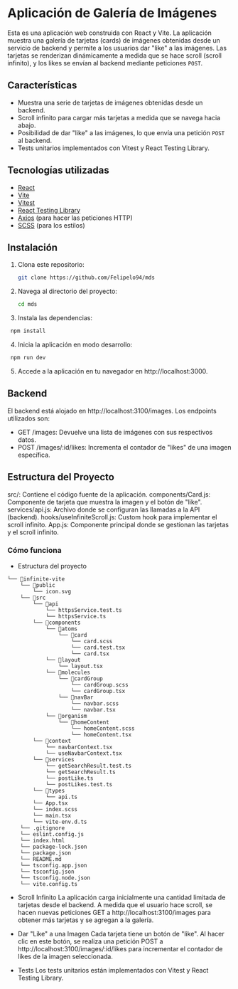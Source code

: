 # Aplicación de Galería de Imágenes

Esta es una aplicación web construida con React y Vite. La aplicación muestra una galería de tarjetas (cards) de imágenes obtenidas desde un servicio de backend y permite a los usuarios dar "like" a las imágenes. Las tarjetas se renderizan dinámicamente a medida que se hace scroll (scroll infinito), y los likes se envían al backend mediante peticiones `POST`.

## Características

- Muestra una serie de tarjetas de imágenes obtenidas desde un backend.
- Scroll infinito para cargar más tarjetas a medida que se navega hacia abajo.
- Posibilidad de dar "like" a las imágenes, lo que envía una petición `POST` al backend.
- Tests unitarios implementados con Vitest y React Testing Library.

## Tecnologías utilizadas

- [React](https://reactjs.org/)
- [Vite](https://vitejs.dev/)
- [Vitest](https://vitest.dev/)
- [React Testing Library](https://testing-library.com/docs/react-testing-library/intro)
- [Axios](https://axios-http.com/) (para hacer las peticiones HTTP)
- [SCSS](https://sass-lang.com/) (para los estilos)

## Instalación

1. Clona este repositorio:

   ```bash
   git clone https://github.com/Felipelo94/mds

   ```

2. Navega al directorio del proyecto:

   ```bash
   cd mds

   ```

3. Instala las dependencias:

```bash
 npm install
```

4. Inicia la aplicación en modo desarrollo:

```bash
 npm run dev
```

5. Accede a la aplicación en tu navegador en http://localhost:3000.

## Backend

El backend está alojado en http://localhost:3100/images. Los endpoints utilizados son:

- GET /images: Devuelve una lista de imágenes con sus respectivos datos.
- POST /images/:id/likes: Incrementa el contador de "likes" de una imagen específica.

## Estructura del Proyecto

src/: Contiene el código fuente de la aplicación.
components/Card.js: Componente de tarjeta que muestra la imagen y el botón de "like".
services/api.js: Archivo donde se configuran las llamadas a la API (backend).
hooks/useInfiniteScroll.js: Custom hook para implementar el scroll infinito.
App.js: Componente principal donde se gestionan las tarjetas y el scroll infinito.

### Cómo funciona

- Estructura del proyecto

```
└── 📁infinite-vite
    └── 📁public
        └── icon.svg
    └── 📁src
        └── 📁api
            └── httpsService.test.ts
            └── httpsService.ts
        └── 📁components
            └── 📁atoms
                └── 📁card
                    └── card.scss
                    └── card.test.tsx
                    └── card.tsx
            └── 📁layout
                └── layout.tsx
            └── 📁molecules
                └── 📁cardGroup
                    └── cardGroup.scss
                    └── cardGroup.tsx
                └── 📁navBar
                    └── navbar.scss
                    └── navbar.tsx
            └── 📁organism
                └── 📁homeContent
                    └── homeContent.scss
                    └── homeContent.tsx
        └── 📁context
            └── navbarContext.tsx
            └── useNavbarContext.tsx
        └── 📁services
            └── getSearchResult.test.ts
            └── getSearchResult.ts
            └── postLike.ts
            └── postLikes.test.ts
        └── 📁types
            └── api.ts
        └── App.tsx
        └── index.scss
        └── main.tsx
        └── vite-env.d.ts
    └── .gitignore
    └── eslint.config.js
    └── index.html
    └── package-lock.json
    └── package.json
    └── README.md
    └── tsconfig.app.json
    └── tsconfig.json
    └── tsconfig.node.json
    └── vite.config.ts
```

- Scroll Infinito
  La aplicación carga inicialmente una cantidad limitada de tarjetas desde el backend. A medida que el usuario hace scroll, se hacen nuevas peticiones GET a http://localhost:3100/images para obtener más tarjetas y se agregan a la galería.

- Dar "Like" a una Imagen
  Cada tarjeta tiene un botón de "like". Al hacer clic en este botón, se realiza una petición POST a http://localhost:3100/images/:id/likes para incrementar el contador de likes de la imagen seleccionada.

- Tests
  Los tests unitarios están implementados con Vitest y React Testing Library.
